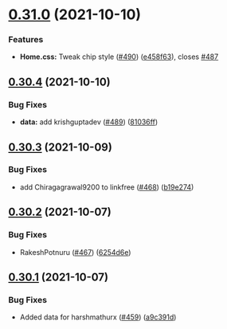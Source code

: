# [0.31.0](https://github.com/EddieHubCommunity/LinkFree/compare/v0.30.4...v0.31.0) (2021-10-10)


### Features

* **Home.css:** Tweak chip style ([#490](https://github.com/EddieHubCommunity/LinkFree/issues/490)) ([e458f63](https://github.com/EddieHubCommunity/LinkFree/commit/e458f638bfc780bb68fabdc9553b3f9afc9ababc)), closes [#487](https://github.com/EddieHubCommunity/LinkFree/issues/487)



## [0.30.4](https://github.com/EddieHubCommunity/LinkFree/compare/v0.30.3...v0.30.4) (2021-10-10)


### Bug Fixes

* **data:** add krishguptadev ([#489](https://github.com/EddieHubCommunity/LinkFree/issues/489)) ([81036ff](https://github.com/EddieHubCommunity/LinkFree/commit/81036ff10a9234987e0c94b216d7f60d53ec8ff6))



## [0.30.3](https://github.com/EddieHubCommunity/LinkFree/compare/v0.30.2...v0.30.3) (2021-10-09)


### Bug Fixes

* add Chiragagrawal9200 to linkfree ([#468](https://github.com/EddieHubCommunity/LinkFree/issues/468)) ([b19e274](https://github.com/EddieHubCommunity/LinkFree/commit/b19e27455c7a5ab6e9b0400470be361c02dd9af4))



## [0.30.2](https://github.com/EddieHubCommunity/LinkFree/compare/v0.30.1...v0.30.2) (2021-10-07)


### Bug Fixes

* RakeshPotnuru ([#467](https://github.com/EddieHubCommunity/LinkFree/issues/467)) ([6254d6e](https://github.com/EddieHubCommunity/LinkFree/commit/6254d6edc840aa2bd6257d4a7ef8c193d835257d))



## [0.30.1](https://github.com/EddieHubCommunity/LinkFree/compare/v0.30.0...v0.30.1) (2021-10-07)


### Bug Fixes

* Added data for harshmathurx ([#459](https://github.com/EddieHubCommunity/LinkFree/issues/459)) ([a9c391d](https://github.com/EddieHubCommunity/LinkFree/commit/a9c391d1bf8923a608f7181d1679d9cf1bb5a72b))




